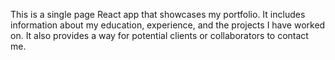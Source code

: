 This is a single page React app that showcases my portfolio. It includes information about my education, experience, and the projects I have worked on. It also provides a way for potential clients or collaborators to contact me.

